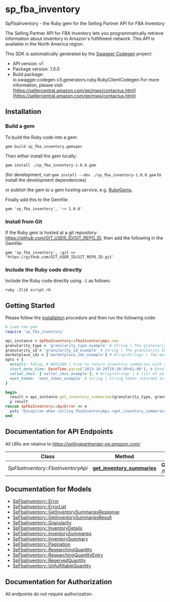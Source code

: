 # sp_fba_inventory

SpFbaInventory - the Ruby gem for the Selling Partner API for FBA Inventory

The Selling Partner API for FBA Inventory lets you programmatically retrieve information about inventory in Amazon's fulfillment network. This API is available in the North America region.

This SDK is automatically generated by the [Swagger Codegen](https://github.com/swagger-api/swagger-codegen) project:

- API version: v1
- Package version: 1.0.0
- Build package: io.swagger.codegen.v3.generators.ruby.RubyClientCodegen
For more information, please visit [https://sellercentral.amazon.com/gp/mws/contactus.html](https://sellercentral.amazon.com/gp/mws/contactus.html)

## Installation

### Build a gem

To build the Ruby code into a gem:

```shell
gem build sp_fba_inventory.gemspec
```

Then either install the gem locally:

```shell
gem install ./sp_fba_inventory-1.0.0.gem
```
(for development, run `gem install --dev ./sp_fba_inventory-1.0.0.gem` to install the development dependencies)

or publish the gem to a gem hosting service, e.g. [RubyGems](https://rubygems.org/).

Finally add this to the Gemfile:

    gem 'sp_fba_inventory', '~> 1.0.0'

### Install from Git

If the Ruby gem is hosted at a git repository: https://github.com/GIT_USER_ID/GIT_REPO_ID, then add the following in the Gemfile:

    gem 'sp_fba_inventory', :git => 'https://github.com/GIT_USER_ID/GIT_REPO_ID.git'

### Include the Ruby code directly

Include the Ruby code directly using `-I` as follows:

```shell
ruby -Ilib script.rb
```

## Getting Started

Please follow the [installation](#installation) procedure and then run the following code:
```ruby
# Load the gem
require 'sp_fba_inventory'

api_instance = SpFbaInventory::FbaInventoryApi.new
granularity_type = 'granularity_type_example' # String | The granularity type for the inventory aggregation level.
granularity_id = 'granularity_id_example' # String | The granularity ID for the inventory aggregation level.
marketplace_ids = ['marketplace_ids_example'] # Array<String> | The marketplace ID for the marketplace for which to return inventory summaries.
opts = { 
  details: false, # BOOLEAN | true to return inventory summaries with additional summarized inventory details and quantities. Otherwise, returns inventory summaries only (default value).
  start_date_time: DateTime.parse('2013-10-20T19:20:30+01:00'), # DateTime | A start date and time in ISO8601 format. If specified, all inventory summaries that have changed since then are returned. You must specify a date and time that is no earlier than 18 months prior to the date and time when you call the API. Note: Changes in inboundWorkingQuantity, inboundShippedQuantity and inboundReceivingQuantity are not detected.
  seller_skus: ['seller_skus_example'], # Array<String> | A list of seller SKUs for which to return inventory summaries. You may specify up to 50 SKUs.
  next_token: 'next_token_example' # String | String token returned in the response of your previous request.
}

begin
  result = api_instance.get_inventory_summaries(granularity_type, granularity_id, marketplace_ids, opts)
  p result
rescue SpFbaInventory::ApiError => e
  puts "Exception when calling FbaInventoryApi->get_inventory_summaries: #{e}"
end
```

## Documentation for API Endpoints

All URIs are relative to *https://sellingpartnerapi-na.amazon.com/*

Class | Method | HTTP request | Description
------------ | ------------- | ------------- | -------------
*SpFbaInventory::FbaInventoryApi* | [**get_inventory_summaries**](docs/FbaInventoryApi.md#get_inventory_summaries) | **GET** /fba/inventory/v1/summaries | 

## Documentation for Models

 - [SpFbaInventory::Error](docs/Error.md)
 - [SpFbaInventory::ErrorList](docs/ErrorList.md)
 - [SpFbaInventory::GetInventorySummariesResponse](docs/GetInventorySummariesResponse.md)
 - [SpFbaInventory::GetInventorySummariesResult](docs/GetInventorySummariesResult.md)
 - [SpFbaInventory::Granularity](docs/Granularity.md)
 - [SpFbaInventory::InventoryDetails](docs/InventoryDetails.md)
 - [SpFbaInventory::InventorySummaries](docs/InventorySummaries.md)
 - [SpFbaInventory::InventorySummary](docs/InventorySummary.md)
 - [SpFbaInventory::Pagination](docs/Pagination.md)
 - [SpFbaInventory::ResearchingQuantity](docs/ResearchingQuantity.md)
 - [SpFbaInventory::ResearchingQuantityEntry](docs/ResearchingQuantityEntry.md)
 - [SpFbaInventory::ReservedQuantity](docs/ReservedQuantity.md)
 - [SpFbaInventory::UnfulfillableQuantity](docs/UnfulfillableQuantity.md)

## Documentation for Authorization

 All endpoints do not require authorization.

